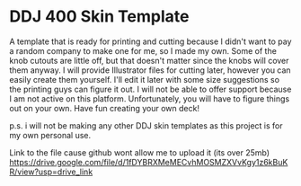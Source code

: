 # DDJ 400 Skin Template

A template that is ready for printing and cutting because I didn't want to pay a random company to make one for me, so I made my own.
Some of the knob cutouts are little off, but that doesn't matter since the knobs will cover them anyway.
I will provide Illustrator files for cutting later, however you can easily create them yourself. 
I'll edit it later with some size suggestions so the printing guys can figure it out.
I will not be able to offer support because I am not active on this platform. Unfortunately, you will have to figure things out on your own.
Have fun creating your own deck!

p.s. i will not be making any other DDJ skin templates as this project is for my own personal use.

Link to the file cause github wont allow me to upload it (its over 25mb)
https://drive.google.com/file/d/1fDYBRXMeMECvhMOSMZXVvKgy1z6kBuKR/view?usp=drive_link 
